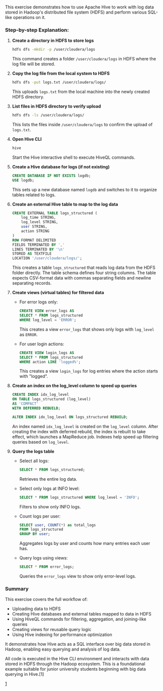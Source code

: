 This exercise demonstrates how to use Apache Hive to work with log data stored in Hadoop's distributed file system (HDFS) and perform various SQL-like operations on it.

### Step-by-step Explanation:

1. **Create a directory in HDFS to store logs**
   ```bash
   hdfs dfs -mkdir -p /user/cloudera/logs
   ```
   This command creates a folder `/user/cloudera/logs` in HDFS where the log file will be stored.

2. **Copy the log file from the local system to HDFS**
   ```bash
   hdfs dfs -put logs.txt /user/cloudera/logs/
   ```
   This uploads `logs.txt` from the local machine into the newly created HDFS directory.

3. **List files in HDFS directory to verify upload**
   ```bash
   hdfs dfs -ls /user/cloudera/logs/
   ```
   This lists the files inside `/user/cloudera/logs` to confirm the upload of `logs.txt`.

4. **Open Hive CLI**
   ```bash
   hive
   ```
   Start the Hive interactive shell to execute HiveQL commands.

5. **Create a Hive database for logs (if not existing)**
   ```sql
   CREATE DATABASE IF NOT EXISTS logdb;
   USE logdb;
   ```
   This sets up a new database named `logdb` and switches to it to organize tables related to logs.

6. **Create an external Hive table to map to the log data**
   ```sql
   CREATE EXTERNAL TABLE logs_structured (
       log_time STRING,
       log_level STRING,
       user STRING,
       action STRING
   )
   ROW FORMAT DELIMITED
   FIELDS TERMINATED BY ','
   LINES TERMINATED BY '\n'
   STORED AS TEXTFILE
   LOCATION '/user/cloudera/logs/';
   ```
   This creates a table `logs_structured` that reads log data from the HDFS folder directly. The table schema defines four string columns. The table expects CSV-format data with commas separating fields and newline separating records.

7. **Create views (virtual tables) for filtered data**

   - For error logs only:
     ```sql
     CREATE VIEW error_logs AS
     SELECT * FROM logs_structured
     WHERE log_level = 'ERROR';
     ```
     This creates a view `error_logs` that shows only logs with `log_level` as `ERROR`.

   - For user login actions:
     ```sql
     CREATE VIEW login_logs AS
     SELECT * FROM logs_structured
     WHERE action LIKE 'logged%';
     ```
     This creates a view `login_logs` for log entries where the action starts with "logged".

8. **Create an index on the log_level column to speed up queries**
   ```sql
   CREATE INDEX idx_log_level
   ON TABLE logs_structured (log_level)
   AS 'COMPACT'
   WITH DEFERRED REBUILD;

   ALTER INDEX idx_log_level ON logs_structured REBUILD;
   ```
   An index named `idx_log_level` is created on the `log_level` column. After creating the index with deferred rebuild, the index is rebuilt to take effect, which launches a MapReduce job. Indexes help speed up filtering queries based on `log_level`.

9. **Query the logs table**

   - Select all logs:
     ```sql
     SELECT * FROM logs_structured;
     ```
     Retrieves the entire log data.

   - Select only logs at INFO level:
     ```sql
     SELECT * FROM logs_structured WHERE log_level = 'INFO';
     ```
     Filters to show only INFO logs.

   - Count logs per user:
     ```sql
     SELECT user, COUNT(*) as total_logs
     FROM logs_structured
     GROUP BY user;
     ```
     Aggregates logs by user and counts how many entries each user has.

   - Query logs using views:
     ```sql
     SELECT * FROM error_logs;
     ```
     Queries the `error_logs` view to show only error-level logs.

### Summary

This exercise covers the full workflow of:

- Uploading data to HDFS
- Creating Hive databases and external tables mapped to data in HDFS
- Using HiveQL commands for filtering, aggregation, and joining-like queries
- Creating views for reusable query logic
- Using Hive indexing for performance optimization

It demonstrates how Hive acts as a SQL interface over big data stored in Hadoop, enabling easy querying and analysis of log data.

All code is executed in the Hive CLI environment and interacts with data stored in HDFS through the Hadoop ecosystem. This is a foundational example suitable for junior university students beginning with big data querying in Hive.[1]

[1](https://ppl-ai-file-upload.s3.amazonaws.com/web/direct-files/attachments/51316245/576e2215-cd37-4ab5-8dd3-04360b27990f/BDA-Hive-Exp-7.pdf)
